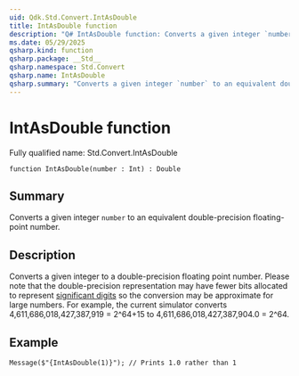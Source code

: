 ```yaml
---
uid: Qdk.Std.Convert.IntAsDouble
title: IntAsDouble function
description: "Q# IntAsDouble function: Converts a given integer `number` to an equivalent double-precision floating-point number."
ms.date: 05/29/2025
qsharp.kind: function
qsharp.package: __Std__
qsharp.namespace: Std.Convert
qsharp.name: IntAsDouble
qsharp.summary: "Converts a given integer `number` to an equivalent double-precision floating-point number."
---
```


# IntAsDouble function

Fully qualified name: Std.Convert.IntAsDouble

```qsharp
function IntAsDouble(number : Int) : Double
```

## Summary
Converts a given integer `number` to an equivalent
double-precision floating-point number.

## Description
Converts a given integer to a double-precision floating point number.
Please note that the double-precision representation may have fewer
bits allocated to represent [significant digits](https://en.wikipedia.org/wiki/Significand)
so the conversion may be approximate for large numbers. For example,
the current simulator converts 4,611,686,018,427,387,919 = 2^64+15
to 4,611,686,018,427,387,904.0 = 2^64.

## Example
```qsharp
Message($"{IntAsDouble(1)}"); // Prints 1.0 rather than 1
```
